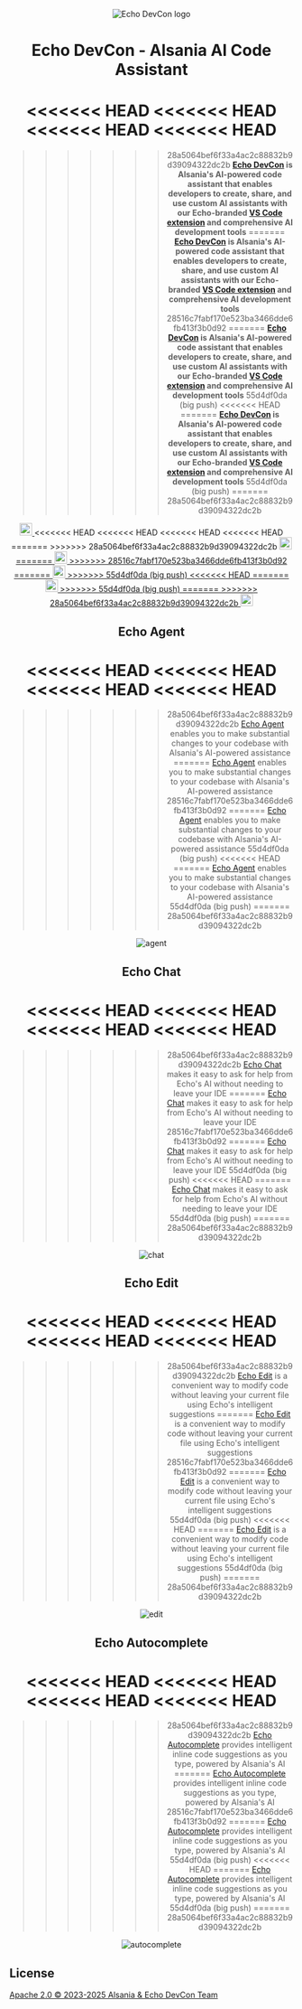 <div align="center">

![Echo DevCon logo](media/readme.png)

</div>

<h1 align="center">Echo DevCon - Alsania AI Code Assistant</h1>

<div align="center">

<<<<<<< HEAD
<<<<<<< HEAD
<<<<<<< HEAD
<<<<<<< HEAD
=======
>>>>>>> 28a5064bef6f33a4ac2c88832b9d39094322dc2b
**[Echo DevCon](https://alsania.com/echo-devcon) is Alsania's AI-powered code assistant that enables developers to create, share, and use custom AI assistants with our Echo-branded [VS Code extension](https://marketplace.visualstudio.com/items?itemName=Alsania.echo-devcon-plugin) and comprehensive AI development tools**
=======
**[Echo DevCon](https://alsania.com/devcon) is Alsania's AI-powered code assistant that enables developers to create, share, and use custom AI assistants with our Echo-branded [VS Code extension](https://marketplace.visualstudio.com/items?itemName=Alsania.devcon-plugin) and comprehensive AI development tools**
>>>>>>> 28516c7fabf170e523ba3466dde6fb413f3b0d92
=======
**[Echo DevCon](https://alsania.com/devcon) is Alsania's AI-powered code assistant that enables developers to create, share, and use custom AI assistants with our Echo-branded [VS Code extension](https://marketplace.visualstudio.com/items?itemName=Alsania.devcon-plugin) and comprehensive AI development tools**
>>>>>>> 55d4df0da (big push)
<<<<<<< HEAD
=======
**[Echo DevCon](https://alsania.com/devcon) is Alsania's AI-powered code assistant that enables developers to create, share, and use custom AI assistants with our Echo-branded [VS Code extension](https://marketplace.visualstudio.com/items?itemName=Alsania.devcon-plugin) and comprehensive AI development tools**
>>>>>>> 55d4df0da (big push)
=======
>>>>>>> 28a5064bef6f33a4ac2c88832b9d39094322dc2b

</div>

<div align="center">

<a target="_blank" href="https://opensource.org/licenses/Apache-2.0" style="background:none">
    <img src="https://img.shields.io/badge/License-Apache_2.0-blue.svg" style="height: 22px;" />
</a>
<<<<<<< HEAD
<<<<<<< HEAD
<<<<<<< HEAD
<<<<<<< HEAD
=======
>>>>>>> 28a5064bef6f33a4ac2c88832b9d39094322dc2b
<a target="_blank" href="https://alsania.com/echo-devcon" style="background:none">
    <img src="https://img.shields.io/badge/Echo-DevCon-%2339FF14.svg?labelColor=0A2472&color=39FF14&logo=data:image/svg%2bxml;base64,PHN2ZyB4bWxucz0iaHR0cDovL3d3dy53My5vcmcvMjAwMC9zdmciIHZpZXdCb3g9IjAgMCAyNCAyNCIgZmlsbD0id2hpdGUiPjxwYXRoIGQ9Ik0xMiAyQzYuNDggMiAyIDYuNDggMiAxMnM0LjQ4IDEwIDEwIDEwIDEwLTQuNDggMTAtMTBTMTcuNTIgMiAxMiAyem0wIDE4Yy00LjQxIDAtOC0zLjU5LTgtOHMzLjU5LTggOC04IDggMy41OSA4IDgtMy41OSA4LTggOHoiLz48L3N2Zz4=" style="height: 22px;" />
=======
<a target="_blank" href="https://alsania.com/devcon" style="background:none">
    <img src="https://img.shields.io/badge/DevCon-%2339FF14.svg?labelColor=0A2472&color=39FF14&logo=data:image/svg%2bxml;base64,PHN2ZyB4bWxucz0iaHR0cDovL3d3dy53My5vcmcvMjAwMC9zdmciIHZpZXdCb3g9IjAgMCAyNCAyNCIgZmlsbD0id2hpdGUiPjxwYXRoIGQ9Ik0xMiAyQzYuNDggMiAyIDYuNDggMiAxMnM0LjQ4IDEwIDEwIDEwIDEwLTQuNDggMTAtMTBTMTcuNTIgMiAxMiAyem0wIDE4Yy00LjQxIDAtOC0zLjU5LTgtOHMzLjU5LTggOC04IDggMy41OSA4IDgtMy41OSA4LTggOHoiLz48L3N2Zz4=" style="height: 22px;" />
>>>>>>> 28516c7fabf170e523ba3466dde6fb413f3b0d92
=======
<a target="_blank" href="https://alsania.com/devcon" style="background:none">
    <img src="https://img.shields.io/badge/DevCon-%2339FF14.svg?labelColor=0A2472&color=39FF14&logo=data:image/svg%2bxml;base64,PHN2ZyB4bWxucz0iaHR0cDovL3d3dy53My5vcmcvMjAwMC9zdmciIHZpZXdCb3g9IjAgMCAyNCAyNCIgZmlsbD0id2hpdGUiPjxwYXRoIGQ9Ik0xMiAyQzYuNDggMiAyIDYuNDggMiAxMnM0LjQ4IDEwIDEwIDEwIDEwLTQuNDggMTAtMTBTMTcuNTIgMiAxMiAyem0wIDE4Yy00LjQxIDAtOC0zLjU5LTgtOHMzLjU5LTggOC04IDggMy41OSA4IDgtMy41OSA4LTggOHoiLz48L3N2Zz4=" style="height: 22px;" />
>>>>>>> 55d4df0da (big push)
<<<<<<< HEAD
=======
<a target="_blank" href="https://alsania.com/devcon" style="background:none">
    <img src="https://img.shields.io/badge/DevCon-%2339FF14.svg?labelColor=0A2472&color=39FF14&logo=data:image/svg%2bxml;base64,PHN2ZyB4bWxucz0iaHR0cDovL3d3dy53My5vcmcvMjAwMC9zdmciIHZpZXdCb3g9IjAgMCAyNCAyNCIgZmlsbD0id2hpdGUiPjxwYXRoIGQ9Ik0xMiAyQzYuNDggMiAyIDYuNDggMiAxMnM0LjQ4IDEwIDEwIDEwIDEwLTQuNDggMTAtMTBTMTcuNTIgMiAxMiAyem0wIDE4Yy00LjQxIDAtOC0zLjU5LTgtOHMzLjU5LTggOC04IDggMy41OSA4IDgtMy41OSA4LTggOHoiLz48L3N2Zz4=" style="height: 22px;" />
>>>>>>> 55d4df0da (big push)
=======
>>>>>>> 28a5064bef6f33a4ac2c88832b9d39094322dc2b
</a>
<a target="_blank" href="https://github.com/SigmaSauer07/echo-dev" style="background:none">
    <img src="https://img.shields.io/badge/GitHub-Alsania-0A2472.svg?labelColor=39FF14&color=0A2472&logo=github" style="height: 22px;" />
</a>

<p></p>

## Echo Agent

<<<<<<< HEAD
<<<<<<< HEAD
<<<<<<< HEAD
<<<<<<< HEAD
=======
>>>>>>> 28a5064bef6f33a4ac2c88832b9d39094322dc2b
[Echo Agent](https://alsania.com/echo-devcon/docs/agent) enables you to make substantial changes to your codebase with Alsania's AI-powered assistance
=======
[Echo Agent](https://alsania.com/devcon/docs/agent) enables you to make substantial changes to your codebase with Alsania's AI-powered assistance
>>>>>>> 28516c7fabf170e523ba3466dde6fb413f3b0d92
=======
[Echo Agent](https://alsania.com/devcon/docs/agent) enables you to make substantial changes to your codebase with Alsania's AI-powered assistance
>>>>>>> 55d4df0da (big push)
<<<<<<< HEAD
=======
[Echo Agent](https://alsania.com/devcon/docs/agent) enables you to make substantial changes to your codebase with Alsania's AI-powered assistance
>>>>>>> 55d4df0da (big push)
=======
>>>>>>> 28a5064bef6f33a4ac2c88832b9d39094322dc2b

![agent](./media/agent.gif)

## Echo Chat

<<<<<<< HEAD
<<<<<<< HEAD
<<<<<<< HEAD
<<<<<<< HEAD
=======
>>>>>>> 28a5064bef6f33a4ac2c88832b9d39094322dc2b
[Echo Chat](https://alsania.com/echo-devcon/docs/chat) makes it easy to ask for help from Echo's AI without needing to leave your IDE
=======
[Echo Chat](https://alsania.com/devcon/docs/chat) makes it easy to ask for help from Echo's AI without needing to leave your IDE
>>>>>>> 28516c7fabf170e523ba3466dde6fb413f3b0d92
=======
[Echo Chat](https://alsania.com/devcon/docs/chat) makes it easy to ask for help from Echo's AI without needing to leave your IDE
>>>>>>> 55d4df0da (big push)
<<<<<<< HEAD
=======
[Echo Chat](https://alsania.com/devcon/docs/chat) makes it easy to ask for help from Echo's AI without needing to leave your IDE
>>>>>>> 55d4df0da (big push)
=======
>>>>>>> 28a5064bef6f33a4ac2c88832b9d39094322dc2b

![chat](./media/chat.gif)

## Echo Edit

<<<<<<< HEAD
<<<<<<< HEAD
<<<<<<< HEAD
<<<<<<< HEAD
=======
>>>>>>> 28a5064bef6f33a4ac2c88832b9d39094322dc2b
[Echo Edit](https://alsania.com/echo-devcon/docs/edit) is a convenient way to modify code without leaving your current file using Echo's intelligent suggestions
=======
[Echo Edit](https://alsania.com/devcon/docs/edit) is a convenient way to modify code without leaving your current file using Echo's intelligent suggestions
>>>>>>> 28516c7fabf170e523ba3466dde6fb413f3b0d92
=======
[Echo Edit](https://alsania.com/devcon/docs/edit) is a convenient way to modify code without leaving your current file using Echo's intelligent suggestions
>>>>>>> 55d4df0da (big push)
<<<<<<< HEAD
=======
[Echo Edit](https://alsania.com/devcon/docs/edit) is a convenient way to modify code without leaving your current file using Echo's intelligent suggestions
>>>>>>> 55d4df0da (big push)
=======
>>>>>>> 28a5064bef6f33a4ac2c88832b9d39094322dc2b

![edit](./media/edit.gif)

## Echo Autocomplete

<<<<<<< HEAD
<<<<<<< HEAD
<<<<<<< HEAD
<<<<<<< HEAD
=======
>>>>>>> 28a5064bef6f33a4ac2c88832b9d39094322dc2b
[Echo Autocomplete](https://alsania.com/echo-devcon/docs/autocomplete) provides intelligent inline code suggestions as you type, powered by Alsania's AI
=======
[Echo Autocomplete](https://alsania.com/devcon/docs/autocomplete) provides intelligent inline code suggestions as you type, powered by Alsania's AI
>>>>>>> 28516c7fabf170e523ba3466dde6fb413f3b0d92
=======
[Echo Autocomplete](https://alsania.com/devcon/docs/autocomplete) provides intelligent inline code suggestions as you type, powered by Alsania's AI
>>>>>>> 55d4df0da (big push)
<<<<<<< HEAD
=======
[Echo Autocomplete](https://alsania.com/devcon/docs/autocomplete) provides intelligent inline code suggestions as you type, powered by Alsania's AI
>>>>>>> 55d4df0da (big push)
=======
>>>>>>> 28a5064bef6f33a4ac2c88832b9d39094322dc2b

![autocomplete](./media/autocomplete.gif)

</div>

## License

[Apache 2.0 © 2023-2025 Alsania & Echo DevCon Team](./LICENSE)
